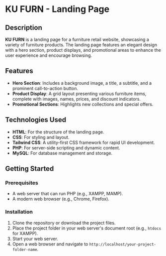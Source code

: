 # KU FURN - Landing Page

## Description

**KU FURN** is a landing page for a furniture retail website, showcasing a variety of furniture products. The landing page features an elegant design with a hero section, product displays, and promotional areas to enhance the user experience and encourage browsing.

## Features

- **Hero Section**: Includes a background image, a title, a subtitle, and a prominent call-to-action button.
- **Product Display**: A grid layout presenting various furniture items, complete with images, names, prices, and discount indicators.
- **Promotional Sections**: Highlights new collections and special offers.

## Technologies Used

- **HTML**: For the structure of the landing page.
- **CSS**: For styling and layout.
- **Tailwind CSS**: A utility-first CSS framework for rapid UI development.
- **PHP**: For server-side scripting and dynamic content.
- **MySQL**: For database management and storage.

## Getting Started

### Prerequisites

- A web server that can run PHP (e.g., XAMPP, MAMP).
- A modern web browser (e.g., Chrome, Firefox).

### Installation

1. Clone the repository or download the project files.
2. Place the project folder in your web server's document root (e.g., `htdocs` for XAMPP).
3. Start your web server.
4. Open a web browser and navigate to `http://localhost/your-project-folder-name`.


